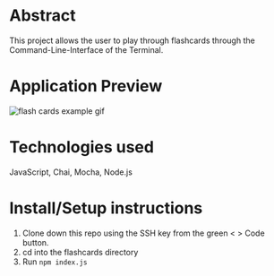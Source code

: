 # Abstract 
This project allows the user to play through flashcards through the Command-Line-Interface of the Terminal. 

# Application Preview 
![flash cards example gif](https://media.giphy.com/media/J8elQfIBDSCEZbeY3O/giphy.gif)

# Technologies used 
JavaScript, Chai, Mocha, Node.js

# Install/Setup instructions

1. Clone down this repo using the SSH key from the green < > Code button.
2. cd into the flashcards directory
3. Run `npm index.js`

